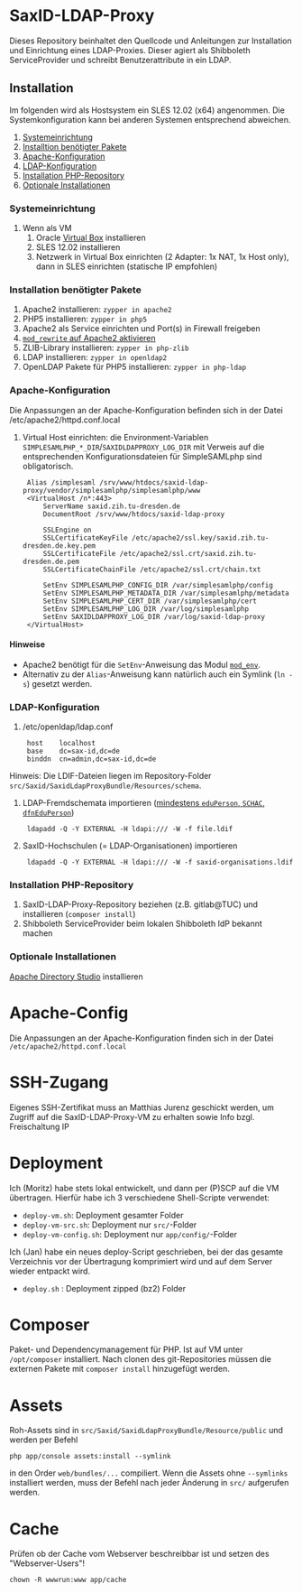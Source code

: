 # SaxID-LDAP-Proxy #

Dieses Repository beinhaltet den Quellcode und Anleitungen zur Installation und Einrichtung eines LDAP-Proxies. Dieser agiert als Shibboleth ServiceProvider und schreibt Benutzerattribute in ein LDAP.

## Installation ##

Im folgenden wird als Hostsystem ein SLES 12.02 (x64) angenommen. Die Systemkonfiguration kann bei anderen Systemen entsprechend abweichen.

1. [Systemeinrichtung](#system)
1. [Installtion benötigter Pakete](#pakete)
1. [Apache-Konfiguration](#apache)
1. [LDAP-Konfiguration](#ldap)
1. [Installation PHP-Repository](#php)
1. [Optionale Installationen](#optional)

### <a name="system"></a>Systemeinrichtung ###

1. Wenn als VM
   1. Oracle [Virtual Box](https://www.virtualbox.org/) installieren
   1. SLES 12.02 installieren
   1. Netzwerk in Virtual Box einrichten (2 Adapter: 1x NAT, 1x Host only), dann in SLES einrichten (statische IP empfohlen)

### <a name="pakete"></a>Installation benötigter Pakete ###

1. Apache2 installieren: `zypper in apache2`
1. PHP5 installieren: `zypper in php5`
1. Apache2 als Service einrichten und Port(s) in Firewall freigeben
1. [`mod_rewrite` auf Apache2 aktivieren](http://askubuntu.com/questions/48362/how-to-enable-mod-rewrite-in-apache)
1. ZLIB-Library installieren: `zypper in php-zlib`
1. LDAP installieren: `zypper in openldap2`
1. OpenLDAP Pakete für PHP5 installieren: `zypper in php-ldap`

### <a name="apache"></a>Apache-Konfiguration ###

Die Anpassungen an der Apache-Konfiguration befinden sich in der Datei
        /etc/apache2/httpd.conf.local

1. Virtual Host einrichten: die Environment-Variablen `SIMPLESAMLPHP_*_DIR`/`SAXIDLDAPPROXY_LOG_DIR` mit Verweis auf die entsprechenden Konfigurationsdateien für SimpleSAMLphp sind obligatorisch.

        Alias /simplesaml /srv/www/htdocs/saxid-ldap-proxy/vendor/simplesamlphp/simplesamlphp/www
        <VirtualHost /n*:443>
            ServerName saxid.zih.tu-dresden.de
            DocumentRoot /srv/www/htdocs/saxid-ldap-proxy

            SSLEngine on
            SSLCertificateKeyFile /etc/apache2/ssl.key/saxid.zih.tu-dresden.de.key.pem
            SSLCertificateFile /etc/apache2/ssl.crt/saxid.zih.tu-dresden.de.pem
            SSLCertificateChainFile /etc/apache2/ssl.crt/chain.txt

            SetEnv SIMPLESAMLPHP_CONFIG_DIR /var/simplesamlphp/config
            SetEnv SIMPLESAMLPHP_METADATA_DIR /var/simplesamlphp/metadata
            SetEnv SIMPLESAMLPHP_CERT_DIR /var/simplesamlphp/cert
            SetEnv SIMPLESAMLPHP_LOG_DIR /var/log/simplesamlphp
            SetEnv SAXIDLDAPPROXY_LOG_DIR /var/log/saxid-ldap-proxy
        </VirtualHost>

#### Hinweise ####

* Apache2 benötigt für die `SetEnv`-Anweisung das Modul [`mod_env`](http://httpd.apache.org/docs/2.2/mod/mod_env.html).
* Alternativ zu der `Alias`-Anweisung kann natürlich auch ein Symlink (`ln -s`) gesetzt werden.

### <a name="ldap"></a>LDAP-Konfiguration ###

1. /etc/openldap/ldap.conf

        host    localhost
        base    dc=sax-id,dc=de
        binddn  cn=admin,dc=sax-id,dc=de

Hinweis: Die LDIF-Dateien liegen im Repository-Folder `src/Saxid/SaxidLdapProxyBundle/Resources/schema`.

1. LDAP-Fremdschemata importieren ([mindestens `eduPerson`, `SCHAC`, `dfnEduPerson`](https://www.aai.dfn.de/der-dienst/attribute/))

        ldapadd -Q -Y EXTERNAL -H ldapi:/// -W -f file.ldif

1. SaxID-Hochschulen (= LDAP-Organisationen) importieren

        ldapadd -Q -Y EXTERNAL -H ldapi:/// -W -f saxid-organisations.ldif

### <a name="php"></a>Installation PHP-Repository ###

1. SaxID-LDAP-Proxy-Repository beziehen (z.B. gitlab@TUC) und installieren (`composer install`)
1. Shibboleth ServiceProvider beim lokalen Shibboleth IdP bekannt machen

### <a name="optional"></a>Optionale Installationen ###

[Apache Directory Studio](https://directory.apache.org/studio/) installieren

# Apache-Config

Die Anpassungen an der Apache-Konfiguration finden sich in der Datei `/etc/apache2/httpd.conf.local`

# SSH-Zugang

Eigenes SSH-Zertifikat muss an Matthias Jurenz geschickt werden, um Zugriff auf die SaxID-LDAP-Proxy-VM zu erhalten sowie Info bzgl. Freischaltung IP

# Deployment

Ich (Moritz) habe stets lokal entwickelt, und dann per (P)SCP auf die VM übertragen. Hierfür habe ich 3 verschiedene Shell-Scripte verwendet:

* `deploy-vm.sh`: Deployment gesamter Folder
* `deploy-vm-src.sh`: Deployment nur `src/`-Folder
* `deploy-vm-config.sh`: Deployment nur `app/config/`-Folder

Ich (Jan) habe ein neues deploy-Script geschrieben, bei der das gesamte Verzeichnis vor der Übertragung komprimiert wird und auf dem Server wieder entpackt wird.

* `deploy.sh` : Deployment zipped (bz2) Folder

# Composer

Paket- und Dependencymanagement für PHP. Ist auf VM unter `/opt/composer` installiert. Nach clonen des git-Repositories müssen die externen Pakete mit `composer install` hinzugefügt werden.

# Assets

Roh-Assets sind in `src/Saxid/SaxidLdapProxyBundle/Resource/public` und werden per Befehl

    php app/console assets:install --symlink

in den Order `web/bundles/...` compiliert. Wenn die Assets ohne `--symlinks` installiert werden, muss der Befehl nach jeder Änderung in `src/` aufgerufen werden.

# Cache

Prüfen ob der Cache vom Webserver beschreibbar ist und setzen des "Webserver-Users"!

    chown -R wwwrun:www app/cache

